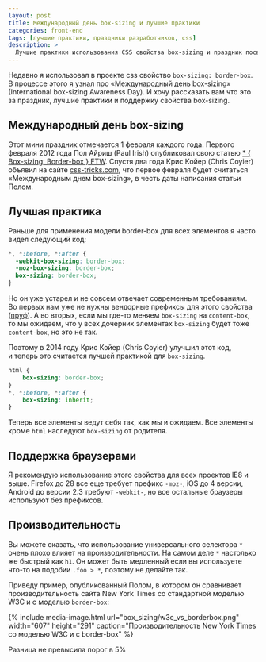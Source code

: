 ```yaml
---
layout: post
title: Международный день box-sizing и лучшие практики
categories: front-end
tags: [лучшие практики, праздники разработчиков, css]
description: >
  Лучшие практики использования CSS свойства box-sizing и праздник посвященный этому свойству.
---
```


Недавно я использовал в проекте css свойство `box-sizing: border-box`. В процессе этого я узнал про «Международный день box-sizing» (International box-sizing Awareness Day). И хочу рассказать вам что это за праздник, лучшие практики и поддержку свойства box-sizing.

## Международный день box-sizing

Этот мини праздник отмечается 1 февраля каждого года. Первого февраля 2012 года Пол Айриш (Paul Irish) опубликовал свою статью <a href="http://www.paulirish.com/2012/box-sizing-border-box-ftw/">* { Box-sizing: Border-box } FTW</a>. Спустя два года Крис Койер (Chris Coyier) объявил на сайте <a href="https://css-tricks.com/international-box-sizing-awareness-day/">css-tricks.com</a>, что первое февраля будет считаться «Международным днем box-sizing», в честь даты написания статьи Полом.

## Лучшая практика

Раньше для применения модели border-box для всех элементов я часто видел следующий код:

```css
*, *:before, *:after {
  -webkit-box-sizing: border-box;
  -moz-box-sizing: border-box;
  box-sizing: border-box;
}
```

Но он уже устарел и не совсем отвечает современным требованиям. Во первых нам уже не нужны вендорные префиксы для этого свойства (<a href="http://caniuse.com/#feat=css3-boxsizing">пруф</a>). А во вторых, если мы где-то меняем `box-sizing` на `content-box`, то мы ожидаем, что у всех дочерних элементах `box-sizing` будет тоже `content-box`, но это не так.


Поэтому в 2014 году Крис Койер (Chris Coyier) улучшил этот код, и теперь это считается лучшей практикой для `box-sizing`.

```css
html {
    box-sizing: border-box;
}
*, *:before, *:after {
    box-sizing: inherit;
}
```


Теперь все элементы ведут себя так, как мы и ожидаем. Все элементы кроме `html` наследуют `box-sizing` от родителя.

## Поддержка браузерами

Я рекомендую использование этого свойства для всех проектов IE8 и выше. Firefox до 28 все еще требует префикс `-moz-`, iOS до 4 версии, Android до версии 2.3 требуют `-webkit-`, но все остальные браузеры используют без префиксов.


## Производительность

Вы можете сказать, что использование универсального селектора `*` очень плохо влияет на производительности. На самом деле `*` настолько же быстрый как `h1`. Он может быть медленный если вы используете что-то на подобии `.foo > *`, поэтому не делайте так.

Приведу пример, опубликованный Полом, в котором он сравнивает производительность сайта New York Times со стандартной моделью W3C и с моделью `border-box`:

{%
	include media-image.html
	url="box_sizing/w3c_vs_borderbox.png"
	width="607"
	height="291"
	caption="Производительность New York Times со моделью W3C и с border-box"
%}

Разница не превысила порог в 5%
